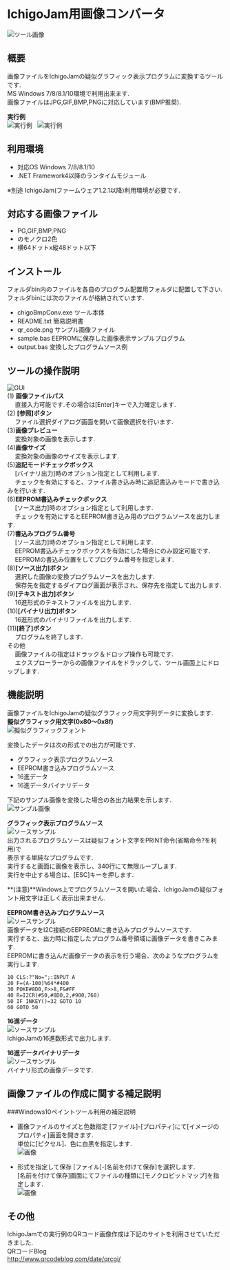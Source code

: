# IchigoJam用画像コンバータ
![ツール画像](./image/top.jpg)  

## 概要
画像ファイルをIchigoJamの疑似グラフィック表示プログラムに変換するツールです.  
MS Windows 7/8/8.1/10環境で利用出来ます.  
画像ファイルはJPG,GIF,BMP,PNGに対応しています(BMP推奨).  

**実行例**  
![実行例](./image/09.jpg)  
![実行例](./image/10.jpg)  

## 利用環境
- 対応OS Windows 7/8/8.1/10  
- .NET Framework4以降のランタイムモジュール  

※別途 IchigoJam(ファームウェア1.2.1以降)利用環境が必要です.  

## 対応する画像ファイル
- PG,GIF,BMP,PNG  
- のモノクロ2色  
- 横64ドットx縦48ドット以下  

## インストール
フォルダbin内のファイルを各自のプログラム配置用フォルダに配置して下さい.  
フォルダbinには次のファイルが格納されています.  
- chigoBmpConv.exe ツール本体
- README.txt 簡易説明書
- qr_code.png サンプル画像ファイル
- sample.bas EEPROMに保存した画像表示サンプルプログラム
- output.bas 変換したプログラムソース例

## ツールの操作説明
![GUI](./image/ui.jpg)  
(1) **画像ファイルパス**  
　 直接入力可能です.その場合は[Enter]キーで入力確定します.  
(2) **[参照]ボタン**  
　 ファイル選択ダイアログ画面を開いて画像選択を行います.  
(3)**画像プレビュー**  
　 変換対象の画像を表示します.  
(4)**画像サイズ**  
　 変換対象の画像のサイズを表示します.  
(5)**追記モードチェックボックス**  
　 [バイナリ出力]時のオプション指定として利用します.  
　 チェックを有効にすると、ファイル書き込み時に追記書込みモードで書き込みを行います.  
(6)**EEPROM書込みチェックボックス**    
　 [ソース出力]時のオプション指定として利用します.  
　 チェックを有効にするとEEPROM書き込み用のプログラムソースを出力します.  
(7)**書込みプログラム番号**  
　 [ソース出力]時のオプション指定として利用します.  
　 EEPROM書込みチェックボックスを有効にした場合にのみ設定可能です.  
　 EEPROMの書込み位置をしてプログラム番号を指定します.  
(8)**[ソース出力]ボタン**  
　 選択した画像の変換プログラムソースを出力します.  
　 保存先を指定するダイアログ画面が表示され、保存先を指定して出力します.  
(9)**[テキスト出力]ボタン**  
　 16進形式のテキストファイルを出力します.  
(10)**[バイナリ出力]ボタン**  
　 16進形式のバイナリファイルを出力します.  
(11)**[終了]ボタン**  
　 プログラムを終了します.  
その他  
　 画像ファイルの指定はドラック＆ドロップ操作も可能です.  
　 エクスプローラーからの画像ファイルをドラックして、ツール画面上にドロップします.  
  

## 機能説明
画像ファイルをIchigoJamの疑似グラフィック用文字列データに変換します.  
 **擬似グラフィック用文字(0x80～0x8f)**  
 ![擬似グラフィックフォント](./image/01.png)  

変換したデータは次の形式での出力が可能です.  
- グラフィック表示プログラムソース  
- EEPROM書き込みプログラムソース  
- 16進データ  
- 16進データバイナリデータ  

下記のサンプル画像を変換した場合の各出力結果を示します.  
![サンプル画像](./image/02.jpg)  

**グラフィック表示プログラムソース**  
![ソースサンプル](./image/03.jpg)  
出力されるプログラムソースは疑似フォント文字をPRINT命令(省略命令?を利用)で  
表示する単純なプログラムです.  
実行すると画面に画像を表示し、340行にて無限ループします.  
実行を中止する場合は、[ESC]キーを押します.  

**(注意)**Windows上でプログラムソースを開いた場合、IchigoJamの疑似フォント用文字は正しく表示出来ません.  

**EEPROM書き込みプログラムソース**  
![ソースサンプル](./image/05.jpg)  
画像データをI2C接続のEEPREOMに書き込みプログラムソースです.  
実行すると、出力時に指定したプログラム番号領域に画像データを書きこみます.  
EEPROMに書き込んだ画像データの表示を行う場合、次のようなプログラムを実行します.  

```
10 CLS:?"No=";:INPUT A
20 F=(A-100)%64*#400
30 POKE#8D0,F>>8,F&#FF 
40 R=I2CR(#50,#8D0,2,#900,768)
50 IF INKEY()=32 GOTO 10
60 GOTO 50
```

**16進データ**  
![ソースサンプル](./image/04.jpg)  
IchigoJamの16進数形式で出力します.  

**16進データバイナリデータ**  
![ソースサンプル](./image/06.jpg)  
バイナリ形式の画像データです.  

## 画像ファイルの作成に関する補足説明
###Windows10ペイントツール利用の補足説明
- 画像ファイルのサイズと色数指定
 [ファイル]-[プロパティ]にて[イメージのプロパティ]画面を開きます.  
 単位に[ピクセル]、色に白黒を指定します.  
 ![画像](./image/08.jpg)

- 形式を指定して保存 
 [ファイル]-[名前を付けて保存]を選択します.  
 [名前を付けて保存]画面にてファイルの種類に[モノクロビットマップ]を指定します.  
 ![画像](./image/07.JPG)  
 

## その他
IchigoJamでの実行例のQRコード画像作成は下記のサイトを利用させていただきました.  
QRコードBlog  
http://www.qrcodeblog.com/date/qrcgi/  
